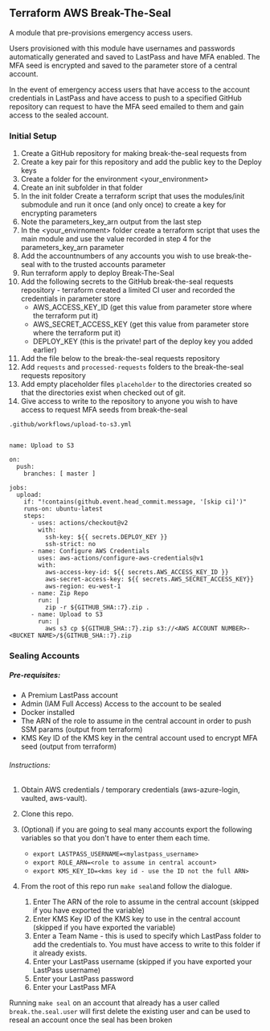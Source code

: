 ## Terraform AWS Break-The-Seal

A module that pre-provisions emergency access users.

Users provisioned with this module have usernames and passwords automatically generated and saved to LastPass and
have MFA enabled. The MFA seed is encrypted and saved to the parameter store of a central account.

In the event of emergency access users that have access to the account credentials in LastPass and have access to push
to a specified GitHub repository can request to have the MFA seed emailed to them and gain access to the sealed account.

### Initial Setup
1. Create a GitHub repository for making break-the-seal requests from
1. Create a key pair for this repository and add the public key to the Deploy keys
1. Create a folder for the environment <your_environment>
1. Create an init subfolder in that folder
1. In the init folder Create a terraform script that uses the modules/init submodule and run it once (and only once) 
to create a key for encrypting parameters
1. Note the parameters_key_arn output from the last step
1. In the <your_envirnoment> folder create a terraform script that uses the main module and use the value recorded 
in step 4 for the parameters_key_arn parameter
1. Add the accountnumbers of any accounts you wish to use break-the-seal with to the trusted accounts parameter
1. Run terraform apply to deploy Break-The-Seal
1. Add the following secrets to the GitHub break-the-seal requests repository - terraform created a limited CI user
and recorded the credentials in parameter store
    * AWS_ACCESS_KEY_ID (get this value from parameter store where the terraform put it)
    * AWS_SECRET_ACCESS_KEY (get this value from parameter store where the terraform put it)
    * DEPLOY_KEY (this is the private! part of the deploy key you added earlier)
1. Add the file below to the break-the-seal requests repository
1. Add `requests` and `processed-requests` folders to the break-the-seal requests repository
1. Add empty placeholder files `placeholder` to the directories created so that the directories exist when checked out
of git.
1. Give access to write to the repository to anyone you wish to have access to request MFA seeds from break-the-seal

`.github/workflows/upload-to-s3.yml`
```

name: Upload to S3

on:
  push:
    branches: [ master ]

jobs:
  upload:
    if: "!contains(github.event.head_commit.message, '[skip ci]')"
    runs-on: ubuntu-latest
    steps:
      - uses: actions/checkout@v2
        with:
          ssh-key: ${{ secrets.DEPLOY_KEY }}
          ssh-strict: no
      - name: Configure AWS Credentials
        uses: aws-actions/configure-aws-credentials@v1
        with:
          aws-access-key-id: ${{ secrets.AWS_ACCESS_KEY_ID }}
          aws-secret-access-key: ${{ secrets.AWS_SECRET_ACCESS_KEY}}
          aws-region: eu-west-1
      - name: Zip Repo
        run: |
          zip -r ${GITHUB_SHA::7}.zip .
      - name: Upload to S3
        run: |
          aws s3 cp ${GITHUB_SHA::7}.zip s3://<AWS ACCOUNT NUMBER>-<BUCKET NAME>/${GITHUB_SHA::7}.zip
```



### Sealing Accounts
##### Pre-requisites:
* A Premium LastPass account
* Admin (IAM Full Access) Access to the account to be sealed
* Docker installed
* The ARN of the role to assume in the central account in order to push SSM params (output from terraform)
* KMS Key ID of the KMS key in the central account used to encrypt MFA seed (output from terraform)


###### Instructions:
1. Obtain AWS credentials / temporary credentials (aws-azure-login, vaulted, aws-vault).
2. Clone this repo.
3. (Optional) if you are going to seal many accounts export the following variables so that you don't have to enter
them each time.
    *  `export LASTPASS_USERNAME=<mylastpass_username>` 
    *  `export ROLE_ARN=<role to assume in central account>` 
    *  `export KMS_KEY_ID=<kms key id - use the ID not the full ARN>` 
3. From the root of this repo run `make seal`and follow the dialogue.

    1. Enter The ARN of the role to assume in the central account (skipped if you have exported the variable)
    1. Enter KMS Key ID of the KMS key to use in the central account (skipped if you have exported the variable)
    1. Enter a Team Name - this is used to specify which LastPass folder to add the credentials to. You must have access
     to write to this folder if it already exists. 
    1. Enter your LastPass username (skipped if you have exported your LastPass username)
    1. Enter your LastPass password
    1. Enter your LastPass MFA

Running `make seal` on an account that already has a user called `break.the.seal.user` will first delete the existing
user and can be used to reseal an account once the seal has been broken
    
